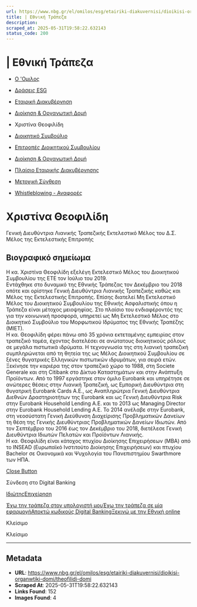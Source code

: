 ```yaml
---
url: https://www.nbg.gr/el/omilos/esg/etairiki-diakuvernisi/dioikisi-organwtiki-domi/theofilidi-domi
title: | Εθνική Τράπεζα
description: 
scraped_at: 2025-05-31T19:58:22.632143
status_code: 200
---
```


# | Εθνική Τράπεζα

  * [Ο 'Ομιλος](/el/omilos)
  * [Δράσεις ESG](/el/omilos/esg)
  * [Εταιρική Διακυβέρνηση](/el/omilos/esg/etairiki-diakuvernisi)
  * [Διοίκηση & Οργανωτική Δομή](/el/omilos/esg/etairiki-diakuvernisi/dioikisi-organwtiki-domi)
  * Χριστίνα Θεοφιλίδη 

  * [Διοικητικό Συμβούλιο](/el/omilos/esg/etairiki-diakuvernisi/dioikitiko-sumvoulio)
  * [Επιτροπές Διοικητικού Συμβουλίου](/el/omilos/esg/etairiki-diakuvernisi/epitropes-dioikitikou-sumvouliou)
  * [Διοίκηση & Οργανωτική Δομή](/el/omilos/esg/etairiki-diakuvernisi/dioikisi-organwtiki-domi)
  * [Πλαίσιο Εταιρικής Διακυβέρνησης](/el/omilos/esg/etairiki-diakuvernisi/plaisio-etairikis-diakuvernisis)
  * [Μετοχική Σύνθεση](/el/omilos/esg/etairiki-diakuvernisi/metoxiki-sunthesi)
  * [Whistleblowing - Αναφορές](/el/omilos/esg/etairiki-diakuvernisi/whistleblowing)

# Χριστίνα Θεοφιλίδη

Γενική Διευθύντρια Λιανικής Τραπεζικής Εκτελεστικό Μέλος του Δ.Σ. Μέλος της Εκτελεστικής Επιτροπής

## Βιογραφικό σημείωμα

Η κα. Χριστίνα Θεοφιλίδη εξελέγη Εκτελεστικό Μέλος του Διοικητικού Συμβουλίου της ΕΤΕ τον Ιούλιο του 2019.  
Εντάχθηκε στο δυναμικό της Εθνικής Τράπεζας τον Δεκέμβριο του 2018 οπότε και ορίστηκε Γενική Διευθύντρια Λιανικής Τραπεζικής καθώς και Μέλος της Εκτελεστικής Επιτροπής. Επίσης διατελεί Μη Εκτελεστικό Μέλος του Διοικητικού Συμβουλίου της Εθνικής Ασφαλιστικής όπου η Τράπεζα είναι μέτοχος μειοψηφίας. Στο πλαίσιο του ενδιαφέροντός της για την κοινωνική προσφορά, υπηρετεί ως Μη Εκτελεστικό Μέλος στο Διοικητικό Συμβούλιο του Μορφωτικού Ιδρύματος της Εθνικής Τραπέζης (ΜΙΕΤ).   
Η κα. Θεοφιλίδη φέρει πάνω από 35 χρόνια εκτεταμένης εμπειρίας στον τραπεζικό τομέα, έχοντας διατελέσει σε ανώτατους διοικητικούς ρόλους σε μεγάλα πιστωτικά ιδρύματα. Η τεχνογνωσία της στη λιανική τραπεζική συμπληρώνεται από τη θητεία της ως Μέλος Διοικητικού Συμβουλίου σε ξένες θυγατρικές Ελληνικών πιστωτικών ιδρυμάτων, για σειρά ετών.   
Ξεκίνησε την καριέρα της στον τραπεζικό χώρο το 1988, στη Societe Generale και στη Citibank στο Δίκτυο Καταστημάτων και στην Ανάπτυξη Προϊόντων. Από το 1997 εργάστηκε στον όμιλο Eurobank και υπηρέτησε σε ανώτερες θέσεις στην Λιανική Τραπεζική, ως Εμπορική Διευθύντρια στη θυγατρική Eurobank Cards Α.Ε., ως Αναπληρώτρια Γενική Διευθύντρια Διεθνών Δραστηριοτήτων της Eurobank και ως Γενική Διευθύντρια Risk στην Eurobank Household Lending Α.Ε. και το 2013 ως Managing Director στην Eurobank Household Lending Α.Ε. Το 2014 ανέλαβε στην Eurobank, στη νεοσύστατη Γενική Διεύθυνση Διαχείρισης Προβληματικών Δανείων τη θέση της Γενικής Διευθύντριας Προβληματικών Δανείων Ιδιωτών. Από τον Σεπτέμβριο του 2016 έως τον Δεκέμβριο του 2018, διετέλεσε Γενική Διευθύντρια Ιδιωτών Πελατών και Προϊόντων Λιανικής.   
Η κα. Θεοφιλίδη είναι κάτοχος πτυχίου Διοίκησης Επιχειρήσεων (MBA) από το INSEAD (Ευρωπαϊκό Ινστιτούτο Διοίκησης Επιχειρήσεων) και πτυχίου Bachelor σε Οικονομικά και Ψυχολογία του Πανεπιστημίου Swarthmore των ΗΠΑ.

[Close Button](#)

Σύνδεση στο Digital Banking

[Ιδιώτης](https://ibank.nbg.gr/web/?loginType=retail)[Επιχείρηση](https://ibank.nbg.gr/web/?loginType=corporate)

[Έχω την τράπεζα στον υπολογιστή μου](/el/idiwtes/kathimerines-sunallages/digital-banking/internet-banking)[Έχω την τράπεζα σε μία εφαρμογή](/el/idiwtes/kathimerines-sunallages/digital-banking/mobile-banking)[Αποκτώ κωδικούς Digital Banking](/el/idiwtes/kathimerines-sunallages/digital-banking/dunatotites-internet-mobile-banking/ekdosi-kwdikwn-digital-banking)[Ξεκινώ με την Εθνική online](/el/idiwtes/kathimerines-sunallages/digital-banking/ksekiniste-me-thn-ethniki-online)

Κλείσιμο

Κλείσιμο

---

## Metadata

- **URL**: https://www.nbg.gr/el/omilos/esg/etairiki-diakuvernisi/dioikisi-organwtiki-domi/theofilidi-domi
- **Scraped At**: 2025-05-31T19:58:22.632143
- **Links Found**: 152
- **Images Found**: 4
